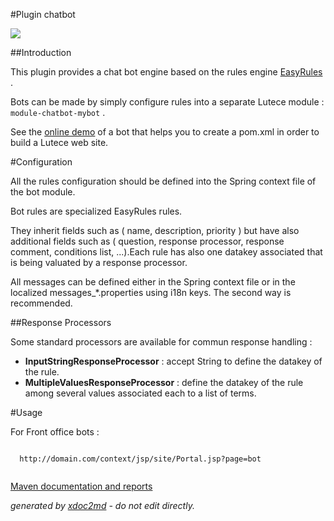 
#Plugin chatbot

![](http://dev.lutece.paris.fr/plugins/plugin-chatbot/images/chatbot.jpg)

##Introduction

This plugin provides a chat bot engine based on the rules engine [EasyRules](https://github.com/EasyRules/easyrules) .

Bots can be made by simply configure rules into a separate Lutece module : `module-chatbot-mybot` .

See the [online demo](http://dev.lutece.paris.fr/incubator/jsp/site/Portal.jsp?page=bot) of a bot that helps you to create a pom.xml in order to build a Lutece web site.

#Configuration

All the rules configuration should be defined into the Spring context file of the bot module.

Bot rules are specialized EasyRules rules.

They inherit fields such as ( name, description, priority ) but have also additional fields such as ( question, response processor, response comment, conditions list, ...).Each rule has also one datakey associated that is being valuated by a response processor.

All messages can be defined either in the Spring context file or in the localized messages_*.properties using i18n keys. The second way is recommended.

##Response Processors

Some standard processors are available for commun response handling :
 
*  **InputStringResponseProcessor** : accept String to define the datakey of the rule.
*  **MultipleValuesResponseProcessor** : define the datakey of the rule among several values associated each to a list of terms.


#Usage

For Front office bots :


```

  http://domain.com/context/jsp/site/Portal.jsp?page=bot
                
```



[Maven documentation and reports](http://dev.lutece.paris.fr/plugins/plugin-chatbot/)



 *generated by [xdoc2md](https://github.com/lutece-platform/tools-maven-xdoc2md-plugin) - do not edit directly.*